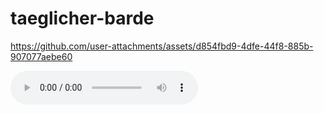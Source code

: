 # taeglicher-barde


https://github.com/user-attachments/assets/d854fbd9-4dfe-44f8-885b-907077aebe60

<audio src="/audio1.mov" controls preload></audio>
